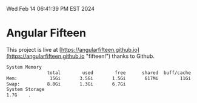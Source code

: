 Wed Feb 14 06:41:39 PM EST 2024

# Angular Fifteen


This project is live at [https://angularfifteen.github.io](https://angularfifteen.github.io "fifteen!") thanks to Github.

```bash
System Memory
               total        used        free      shared  buff/cache   available
Mem:            15Gi       3.5Gi       1.5Gi       617Mi        11Gi        11Gi
Swap:          8.0Gi       1.3Gi       6.7Gi
System Storage
1.7G	.
```

